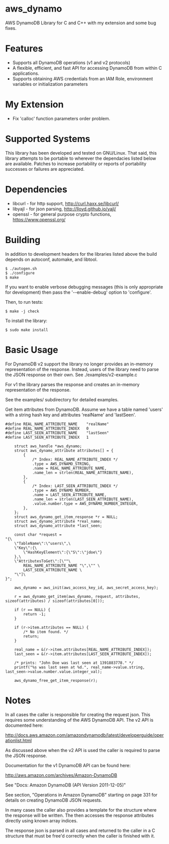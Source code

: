 aws_dynamo
==========

AWS DynamoDB Library for C and C++ with my extension and some bug fixes.

Features
========

* Supports all DynamoDB operations (v1 and v2 protocols)
* A flexible, efficient, and fast API for accessing DynamoDB
  from within C applications.
* Supports obtaining AWS credentials from an IAM Role,
  environment variables or initialization parameters

My Extension
============

* Fix 'calloc' function parameters order problem.


Supported Systems
=================

This library has been developed and tested on GNU/Linux.  That said,
this library attempts to be portable to wherever the dependacies
listed below are available.  Patches to increase portability or
reports of portability successes or failures are appreciated.

Dependencies
============

* libcurl - for http support, http://curl.haxx.se/libcurl/
* libyajl - for json parsing, http://lloyd.github.io/yajl/
* openssl - for general purpose crypto functions, https://www.openssl.org/

Building
========

In addition to development headers for the libraries listed above the build
depends on autoconf, automake, and libtool.

```
$ ./autogen.sh
$ ./configure
$ make
```

If you want to enable verbose debugging messages (this is only appropriate for
development) then pass the '--enable-debug' option to 'configure'.

Then, to run tests:
```
$ make -j check
```

To install the library:
```
$ sudo make install
```

Basic Usage
===========

For DynamoDB v2 support the library no longer provides an in-memory
representation of the response.  Instead, users of the library need to
parse the JSON response on their own.  See ./examples/v2-example.c

For v1 the library parses the response and creates an in-memory
representation of the response.

See the examples/ subdirectory for detailed examples.

Get item attributes from DynamoDB.  Assume we have a table named
'users' with a string hash key and attributes 'realName'
and 'lastSeen'.

```
#define REAL_NAME_ATTRIBUTE_NAME	"realName"
#define REAL_NAME_ATTRIBUTE_INDEX	0
#define LAST_SEEN_ATTRIBUTE_NAME	"lastSeen"
#define LAST_SEEN_ATTRIBUTE_INDEX	1

	struct aws_handle *aws_dynamo;
	struct aws_dynamo_attribute attributes[] = {
		{
			/* Index: REAL_NAME_ATTRIBUTE_INDEX */
			.type = AWS_DYNAMO_STRING,
			.name = REAL_NAME_ATTRIBUTE_NAME,
			.name_len = strlen(REAL_NAME_ATTRIBUTE_NAME),
		},
		{
			/* Index: LAST_SEEN_ATTRIBUTE_INDEX */
			.type = AWS_DYNAMO_NUMBER,
			.name = LAST_SEEN_ATTRIBUTE_NAME,
			.name_len = strlen(LAST_SEEN_ATTRIBUTE_NAME),
			.value.number.type = AWS_DYNAMO_NUMBER_INTEGER,
		},
	};
	struct aws_dynamo_get_item_response *r = NULL;
	struct aws_dynamo_attribute *real_name;
	struct aws_dynamo_attribute *last_seen;

	const char *request = 
"{\
	\"TableName\":\"users\",\
	\"Key\":{\
		\"HashKeyElement\":{\"S\":\"jdoe\"}
	},\
	\"AttributesToGet\":[\""\
		REAL_NAME_ATTRIBUTE_NAME "\",\"" \
		LAST_SEEN_ATTRIBUTE_NAME \
	"\"]\
}";

	aws_dynamo = aws_init(aws_access_key_id, aws_secret_access_key);

	r = aws_dynamo_get_item(aws_dynamo, request, attributes, sizeof(attributes) / sizeof(attributes[0]));

	if (r == NULL) {
		return -1;
	}

	if (r->item.attributes == NULL) {
		/* No item found. */
		return;
	}

	real_name = &(r->item.attributes[REAL_NAME_ATTRIBUTE_INDEX]);
	last_seen = &(r->item.attributes[LAST_SEEN_ATTRIBUTE_INDEX]);

	/* prints: "John Doe was last seen at 1391883778." */
	printf("%s was last seen at %d.", real_name->value.string, last_seen->value.number.value.integer_val);

	aws_dynamo_free_get_item_response(r);
```

Notes
=====

In all cases the caller is responsible for creating the request json.  This
requires some understanding of the AWS DynamoDB API.  The v2 API is documented
here:

http://docs.aws.amazon.com/amazondynamodb/latest/developerguide/operationlist.html

As discussed above when the v2 API is used the caller is required to parse the
JSON response.

Documentation for the v1 DynamoDB API can be found here:

http://aws.amazon.com/archives/Amazon-DynamoDB

See "Docs: Amazon DynamoDB (API Version 2011-12-05)"

See section, "Operations in Amazon DynamoDB" starting on page 331 for details
on creating DynamoDB JSON requests.

In many cases the caller also provides a template for the structure where the
response will be written.  The then accesses the response attributes directly
using known array indices.

The response json is parsed in all cases and returned to the caller in a C
structure that must be free'd correctly when the caller is finished with it.

